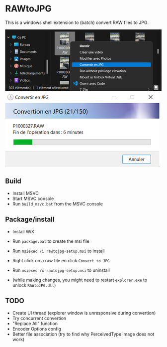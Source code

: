 RAWtoJPG
============

This is a windows shell extension to (batch) convert RAW files to JPG.

![Screenshot](screen.png)
![Screenshot](screen2.png)


Build
-----

* Install MSVC
* Start MSVC console
* Run ```build_msvc.bat``` from the MSVC console

Package/install
-------

* Install WiX
* Run ```package.bat``` to create the msi file
* Run ```msiexec /i rawtojpg-setup.msi``` to install

* Right click on a raw file en click ```Convert to JPG```

* Run ```msiexec /x rawtojpg-setup.msi``` to uninstall

* (while making changes, you might need to restart ```explorer.exe``` to unlock ```RAWtoJPG.dll```)

TODO
----
* Create UI thread (explorer window is unresponsive during convertion)
* Try concurrent convertion
* "Replace All" function
* Encoder Options config
* Better file association (try to find why PerceivedType image does not work)